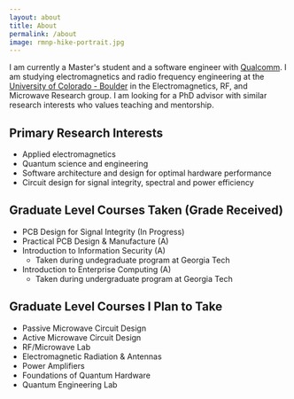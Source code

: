 ```yaml
---
layout: about
title: About
permalink: /about
image: rmnp-hike-portrait.jpg
---
```


I am currently a Master's student and a software engineer with [Qualcomm](https://www.qualcomm.com/). I am studying electromagnetics and radio frequency engineering at the [University of Colorado - Boulder](https://www.colorado.edu/emag-research/) in the Electromagnetics, RF, and Microwave Research group. I am looking for a PhD advisor with similar research interests who values teaching and mentorship.

## Primary Research Interests
* Applied electromagnetics
* Quantum science and engineering
* Software architecture and design for optimal hardware performance
* Circuit design for signal integrity, spectral and power efficiency


## Graduate Level Courses Taken (Grade Received)
* PCB Design for Signal Integrity (In Progress)
* Practical PCB Design & Manufacture (A)
* Introduction to Information Security (A)
    * Taken during undegraduate program at Georgia Tech
* Introduction to Enterprise Computing (A)
    * Taken during undergraduate program at Georgia Tech


## Graduate Level Courses I Plan to Take
* Passive Microwave Circuit Design
* Active Microwave Circuit Design
* RF/Microwave Lab
* Electromagnetic Radiation & Antennas
* Power Amplifiers
* Foundations of Quantum Hardware
* Quantum Engineering Lab

